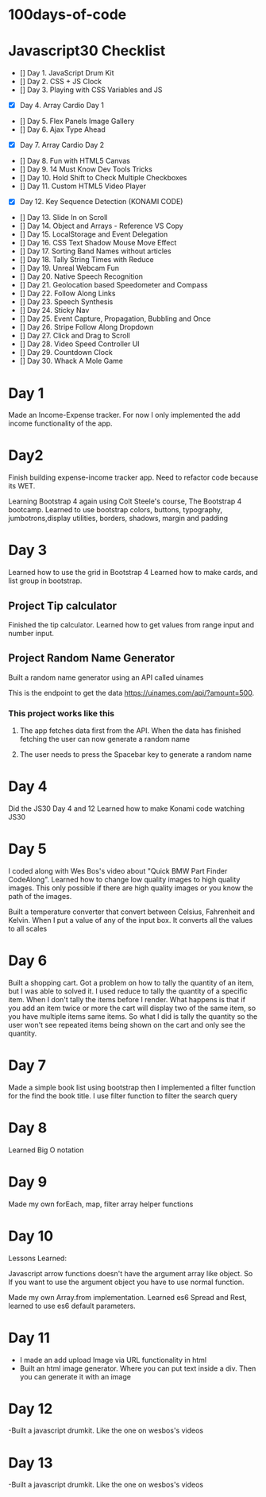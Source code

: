 # 100days-of-code

# Javascript30 Checklist

- [] Day 1. JavaScript Drum Kit
- [] Day 2. CSS + JS Clock
- [] Day 3. Playing with CSS Variables and JS
- [x] Day 4. Array Cardio Day 1
- [] Day 5. Flex Panels Image Gallery
- [] Day 6. Ajax Type Ahead
- [x] Day 7. Array Cardio Day 2
- [] Day 8. Fun with HTML5 Canvas
- [] Day 9. 14 Must Know Dev Tools Tricks
- [] Day 10. Hold Shift to Check Multiple Checkboxes
- [] Day 11. Custom HTML5 Video Player
- [x] Day 12. Key Sequence Detection (KONAMI CODE)
- [] Day 13. Slide In on Scroll
- [] Day 14. Object and Arrays - Reference VS Copy
- [] Day 15. LocalStorage and Event Delegation
- [] Day 16. CSS Text Shadow Mouse Move Effect
- [] Day 17. Sorting Band Names without articles
- [] Day 18. Tally String Times with Reduce
- [] Day 19. Unreal Webcam Fun
- [] Day 20. Native Speech Recognition
- [] Day 21. Geolocation based Speedometer and Compass
- [] Day 22. Follow Along Links
- [] Day 23. Speech Synthesis
- [] Day 24. Sticky Nav
- [] Day 25. Event Capture, Propagation, Bubbling and Once
- [] Day 26. Stripe Follow Along Dropdown
- [] Day 27. Click and Drag to Scroll
- [] Day 28. Video Speed Controller UI
- [] Day 29. Countdown Clock
- [] Day 30. Whack A Mole Game

# Day 1

Made an Income-Expense tracker. For now I only implemented the add income functionality of the app.

# Day2

Finish building expense-income tracker app. Need to refactor code because its WET.

Learning Bootstrap 4 again using Colt Steele's course, The Bootstrap 4 bootcamp. Learned to use bootstrap colors, buttons, typography, jumbotrons,display utilities, borders, shadows, margin and padding

# Day 3

Learned how to use the grid in Bootstrap 4
Learned how to make cards, and list group in bootstrap.

## Project Tip calculator

Finished the tip calculator. Learned how to get values from range input and number input.

## Project Random Name Generator

Built a random name generator using an API called uinames

This is the endpoint to get the data https://uinames.com/api/?amount=500.

### This project works like this

1. The app fetches data first from the API. When the data has finished fetching the user can now generate a random name

2. The user needs to press the Spacebar key to generate a random name

# Day 4

Did the JS30 Day 4 and 12
Learned how to make Konami code watching JS30

# Day 5

I coded along with Wes Bos's video about "Quick BMW Part Finder CodeAlong". Learned how to change
low quality images to high quality images. This only possible if there are high quality images or you know the path
of the images.

Built a temperature converter that convert
between Celsius, Fahrenheit and Kelvin. When I put a value of any of the input box. It converts all the values to all scales

# Day 6

Built a shopping cart. Got a problem on how to tally the quantity of an item, but I was able to solved it. I used reduce to tally the quantity of a specific item. When I don't tally the items before I render. What happens is that if you add an item twice or more the cart will display two of the same item, so you have multiple items same items. So what I did is tally the quantity so the user won't see repeated items being shown on the cart and only see the quantity.

# Day 7

Made a simple book list using bootstrap then I implemented a filter function for the find the book title.
I use filter function to filter the search query

# Day 8

Learned Big O notation

# Day 9

Made my own forEach, map, filter array helper functions

# Day 10

Lessons Learned:

Javascript arrow functions doesn't have the argument array like object. So If you want to use the argument object you have to use normal function.

Made my own Array.from implementation. Learned es6 Spread and Rest, learned to use es6 default parameters.

# Day 11

- I made an add upload Image via URL functionality in html
- Built an html image generator. Where you can put text inside a div. Then you can generate it with an image

# Day 12

-Built a javascript drumkit. Like the one on wesbos's videos

# Day 13

-Built a javascript drumkit. Like the one on wesbos's videos
